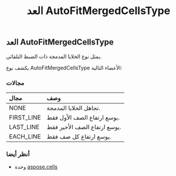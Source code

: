 ﻿---
title: العد AutoFitMergedCellsType
second_title: Aspose.Cells for Python via .NET API المراجع
description:
type: docs
weight: 1760
url: /ar/python-net/aspose.cells/autofitmergedcellstype/
is_root: false
---
##  العد AutoFitMergedCellsType
يمثل نوع الخلايا المدمجة ذات الضبط التلقائي.



يكشف نوع AutoFitMergedCellsType الأعضاء التالية:

###  مجالات
| مجال| وصف|
| :- | :- |
| NONE | تجاهل الخلايا المدمجة.|
| FIRST_LINE | يوسع ارتفاع الصف الأول فقط.|
| LAST_LINE |يوسع ارتفاع الصف الأخير فقط.|
| EACH_LINE | يوسع ارتفاع كل صف فقط.|



###  أنظر أيضا
* وحدة [aspose.cells](..)
